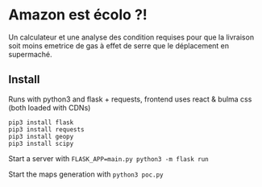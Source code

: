 # Amazon est écolo ?!

Un calculateur et une analyse des condition requises pour que la livraison soit moins emetrice de gas à effet de serre que le déplacement en supermaché.

## Install

Runs with python3 and flask + requests, frontend uses react & bulma css (both loaded with CDNs)

```
pip3 install flask
pip3 install requests
pip3 install geopy
pip3 install scipy
```

Start a server with `FLASK_APP=main.py python3 -m flask run`

Start the maps generation with `python3 poc.py`
